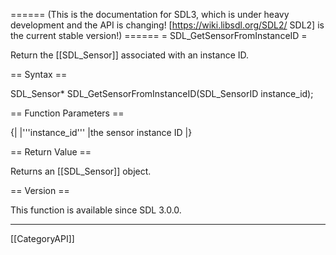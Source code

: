 ====== (This is the documentation for SDL3, which is under heavy development and the API is changing! [https://wiki.libsdl.org/SDL2/ SDL2] is the current stable version!) ======
= SDL_GetSensorFromInstanceID =

Return the [[SDL_Sensor]] associated with an instance ID.

== Syntax ==

<syntaxhighlight lang='c'>
SDL_Sensor* SDL_GetSensorFromInstanceID(SDL_SensorID instance_id);
</syntaxhighlight>

== Function Parameters ==

{|
|'''instance_id'''
|the sensor instance ID
|}

== Return Value ==

Returns an [[SDL_Sensor]] object.

== Version ==

This function is available since SDL 3.0.0.

----
[[CategoryAPI]]


